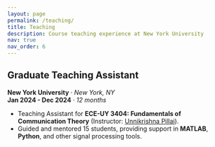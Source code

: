 ```yaml
---
layout: page
permalink: /teaching/
title: Teaching
description: Course teaching experience at New York University
nav: true
nav_order: 6
---
```


<!-- For now, this page is assumed to be a static description of your courses. You can convert it to a collection similar to `_projects/` so that you can have a dedicated page for each course.

Organize your courses by years, topics, or universities, however you like! -->

## Graduate Teaching Assistant  
**New York University** · *New York, NY*  
**Jan 2024 - Dec 2024** · *12 months*  
- Teaching Assistant for **ECE-UY 3404: Fundamentals of Communication Theory** (Instructor: [Unnikrishna Pillai](https://engineering.nyu.edu/faculty/unnikrishna-pillai)).  
- Guided and mentored 15 students, providing support in **MATLAB**, **Python**, and other signal processing tools.
